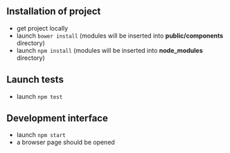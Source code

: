 ## Installation of project

* get project locally
* launch `bower install` (modules will be inserted into **public/components** directory)
* launch `npm install` (modules will be inserted into **node_modules** directory)

## Launch tests

* launch `npm test`

## Development interface

* launch `npm start`
* a browser page should be opened
